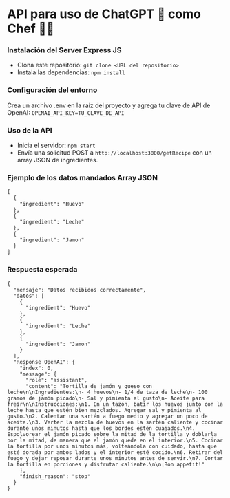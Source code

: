 # API para uso de ChatGPT 🤖 como Chef 🧑‍🍳

### Instalación del Server Express JS
- Clona este repositorio: `git clone <URL del repositorio>`
- Instala las dependencias: `npm install`

### Configuración del entorno
Crea un archivo .env en la raíz del proyecto y agrega tu clave de API de OpenAI:
`OPENAI_API_KEY=TU_CLAVE_DE_API`

### Uso de la API
- Inicia el servidor: `npm start`
- Envía una solicitud POST a `http://localhost:3000/getRecipe` con un array JSON de ingredientes.

### Ejemplo de los datos mandados Array JSON
```
[
  {
    "ingredient": "Huevo"
  },
  {
    "ingredient": "Leche"
  },
  {
    "ingredient": "Jamon"
  }
]
```
### Respuesta esperada
```
{
  "mensaje": "Datos recibidos correctamente",
  "datos": [
    {
      "ingredient": "Huevo"
    },
    {
      "ingredient": "Leche"
    },
    {
      "ingredient": "Jamon"
    }
  ],
  "Response_OpenAI": {
    "index": 0,
    "message": {
      "role": "assistant",
      "content": "Tortilla de jamón y queso con leche\n\nIngredientes:\n- 4 huevos\n- 1/4 de taza de leche\n- 100 gramos de jamón picado\n- Sal y pimienta al gusto\n- Aceite para freír\n\nInstrucciones:\n1. En un tazón, batir los huevos junto con la leche hasta que estén bien mezclados. Agregar sal y pimienta al gusto.\n2. Calentar una sartén a fuego medio y agregar un poco de aceite.\n3. Verter la mezcla de huevos en la sartén caliente y cocinar durante unos minutos hasta que los bordes estén cuajados.\n4. Espolvorear el jamón picado sobre la mitad de la tortilla y doblarla por la mitad, de manera que el jamón quede en el interior.\n5. Cocinar la tortilla por unos minutos más, volteándola con cuidado, hasta que esté dorada por ambos lados y el interior esté cocido.\n6. Retirar del fuego y dejar reposar durante unos minutos antes de servir.\n7. Cortar la tortilla en porciones y disfrutar caliente.\n\n¡Bon appetit!"
    },
    "finish_reason": "stop"
  }
}
```
